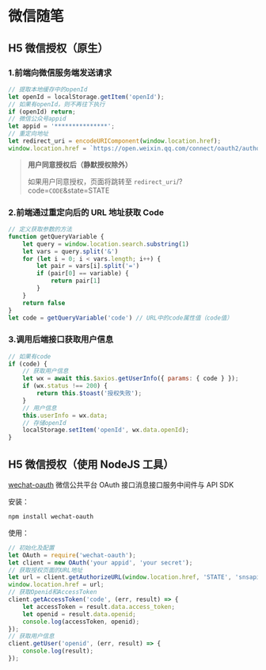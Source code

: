 # 微信随笔

## H5 微信授权（原生）

### 1.前端向微信服务端发送请求

```js
// 提取本地缓存中的openId
let openId = localStorage.getItem('openId');
// 如果有openId，则不再往下执行
if (openId) return;
// 微信公众号appid
let appid = '***************';
// 重定向地址
let redirect_uri = encodeURIComponent(window.location.href);
window.location.href = `https://open.weixin.qq.com/connect/oauth2/authorize?appid=${appid}&redirect_uri=${redirect_uri}&response_type=code&scope=snsapi_userinfo&state=STATE#wechat_redirect`;
```

> **用户同意授权后（静默授权除外）**
>
> 如果用户同意授权，页面将跳转至 `redirect_uri`/?code=`CODE`&state=STATE

### 2.前端通过重定向后的 URL 地址获取 Code

```js
// 定义获取参数的方法
function getQueryVariable {
    let query = window.location.search.substring(1)
    let vars = query.split('&')
    for (let i = 0; i < vars.length; i++) {
        let pair = vars[i].split('=')
        if (pair[0] == variable) {
            return pair[1]
        }
    }
    return false
}
let code = getQueryVariable('code') // URL中的code属性值（code值）
```

### 3.调用后端接口获取用户信息

```js
// 如果有code
if (code) {
	// 获取用户信息
	let wx = await this.$axios.getUserInfo({ params: { code } });
	if (wx.status !== 200) {
		return this.$toast('授权失败');
	}
	// 用户信息
	this.userInfo = wx.data;
	// 存储openId
	localStorage.setItem('openId', wx.data.openId);
}
```

## H5 微信授权（使用 NodeJS 工具）

[wechat-oauth](https://github.com/node-webot/wechat-oauth) 微信公共平台 OAuth 接口消息接口服务中间件与 API SDK

安装：

```bash
npm install wechat-oauth
```

使用：

```js
// 初始化及配置
let OAuth = require('wechat-oauth');
let client = new OAuth('your appid', 'your secret');
// 获取授权页面的URL地址
let url = client.getAuthorizeURL(window.location.href, 'STATE', 'snsapi_userinfo');
window.location.href = url;
// 获取Openid和AccessToken
client.getAccessToken('code', (err, result) => {
	let accessToken = result.data.access_token;
	let openid = result.data.openid;
	console.log(accessToken, openid);
});
// 获取用户信息
client.getUser('openid', (err, result) => {
	console.log(result);
});
```
